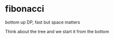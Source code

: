 # fibonacci
bottom up DP, fast but space matters

Think about the tree and we start it from the bottom

